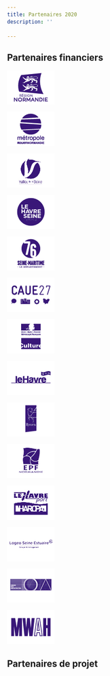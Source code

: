 ```yaml
---
title: Partenaires 2020
description: ''

---
```

## Partenaires financiers

![](/static/files/logos.jpg)

![](/static/files/logos2.jpg)

![](/static/files/logos3.jpg)

![](/static/files/logos4.jpg)

![](/static/files/logos5.jpg)

![](/static/files/logos16.jpg)

![](/static/files/logos7.jpg)

![](/static/files/logos8.jpg)

![](/static/files/logos9.jpg)

![](/static/files/logos10.jpg)

![](/static/files/logos11.jpg)

![](/static/files/logos12.jpg)

![](/static/files/logos13.jpg)

![](/static/files/logos14.jpg)

## Partenaires de projet